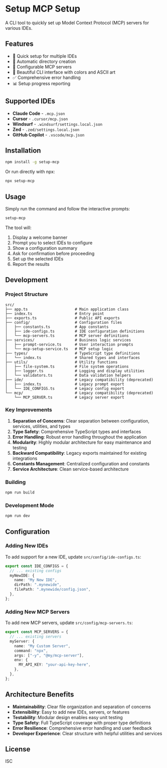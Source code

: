 # Setup MCP Setup

A CLI tool to quickly set up Model Context Protocol (MCP) servers for various IDEs.

## Features

- 🚀 Quick setup for multiple IDEs
- 📁 Automatic directory creation
- 🔧 Configurable MCP servers
- 🎨 Beautiful CLI interface with colors and ASCII art
- ✅ Comprehensive error handling
- 📊 Setup progress reporting

## Supported IDEs

- **Claude Code** - `.mcp.json`
- **Cursor** - `.cursor/mcp.json`
- **Windsurf** - `.windsurf/settings.local.json`
- **Zed** - `.zed/settings.local.json`
- **GitHub Copilot** - `.vscode/mcp.json`

## Installation

```bash
npm install -g setup-mcp
```

Or run directly with npx:

```bash
npx setup-mcp
```

## Usage

Simply run the command and follow the interactive prompts:

```bash
setup-mcp
```

The tool will:

1. Display a welcome banner
2. Prompt you to select IDEs to configure
3. Show a configuration summary
4. Ask for confirmation before proceeding
5. Set up the selected IDEs
6. Report the results

## Development

### Project Structure

```
src/
├── app.ts                     # Main application class
├── index.ts                   # Entry point
├── exports.ts                 # Public API exports
├── config/                    # Configuration files
│   ├── constants.ts           # App constants
│   ├── ide-configs.ts         # IDE configuration definitions
│   └── mcp-servers.ts         # MCP server definitions
├── services/                  # Business logic services
│   ├── prompt-service.ts      # User interaction prompts
│   └── mcp-setup-service.ts   # MCP setup logic
├── types/                     # TypeScript type definitions
│   └── index.ts               # Shared types and interfaces
├── utils/                     # Utility functions
│   ├── file-system.ts         # File system operations
│   ├── logger.ts              # Logging and display utilities
│   └── validators.ts          # Data validation helpers
├── ide/                       # Legacy compatibility (deprecated)
│   ├── index.ts               # Legacy prompt export
│   └── IDE_CONFIGS.ts         # Legacy config export
└── mcp/                       # Legacy compatibility (deprecated)
    └── MCP_SERVER.ts          # Legacy server export
```

### Key Improvements

1. **Separation of Concerns**: Clear separation between configuration, services, utilities, and types
2. **Type Safety**: Comprehensive TypeScript types and interfaces
3. **Error Handling**: Robust error handling throughout the application
4. **Modularity**: Highly modular architecture for easy maintenance and testing
5. **Backward Compatibility**: Legacy exports maintained for existing integrations
6. **Constants Management**: Centralized configuration and constants
7. **Service Architecture**: Clean service-based architecture

### Building

```bash
npm run build
```

### Development Mode

```bash
npm run dev
```

## Configuration

### Adding New IDEs

To add support for a new IDE, update `src/config/ide-configs.ts`:

```typescript
export const IDE_CONFIGS = {
  // ... existing configs
  myNewIDE: {
    name: "My New IDE",
    dirPath: ".mynewide",
    filePath: ".mynewide/config.json",
  },
};
```

### Adding New MCP Servers

To add new MCP servers, update `src/config/mcp-servers.ts`:

```typescript
export const MCP_SERVERS = {
  // ... existing servers
  myServer: {
    name: "My Custom Server",
    command: "npx",
    args: ["-y", "@my/mcp-server"],
    env: {
      MY_API_KEY: "your-api-key-here",
    },
  },
};
```

## Architecture Benefits

- **Maintainability**: Clear file organization and separation of concerns
- **Extensibility**: Easy to add new IDEs, servers, or features
- **Testability**: Modular design enables easy unit testing
- **Type Safety**: Full TypeScript coverage with proper type definitions
- **Error Resilience**: Comprehensive error handling and user feedback
- **Developer Experience**: Clear structure with helpful utilities and services

## License

ISC

